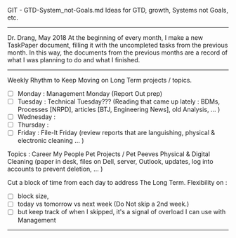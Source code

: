 GIT - GTD-System_not-Goals.md
Ideas for GTD, growth, Systems not Goals, etc.

 _ _ _  _ _ _  _ _ _  _ _ _ 

Dr. Drang, May 2018
At the beginning of every month, I make a new TaskPaper document, filling it with the uncompleted tasks from the previous month. In this way, the documents from the previous months are a record of what I was planning to do and what I finished.

 _ _ _  _ _ _  _ _ _  _ _ _ 

Weekly Rhythm to Keep Moving on Long Term projects / topics. 

- [ ] Monday : Management Monday (Report Out prep)
- [ ] Tuesday : Technical Tuesday??? (Reading that came up lately : BDMs, Processes [NRPD], articles [BTJ, Engineering News], old Analysis, ... )
- [ ] Wednesday : 
- [ ] Thursday : 
- [ ] Friday : File-It Friday (review reports that are languishing, physical & electronic cleaning ... )

Topics : 
Career
My People
Pet Projects / Pet Peeves
Physical & Digital Cleaning (paper in desk, files on Dell, server, Outlook, updates, log into accounts to prevent deletion, ... )

Cut a block of time from each day to address The Long Term. 
Flexibility on : 
- [ ] block size, 
- [ ] today vs tomorrow vs next week (Do Not skip a 2nd week.)
- [ ] but keep track of when I skipped, it's a signal of overload I can use with Management

 _ _ _  _ _ _  _ _ _  _ _ _ 

